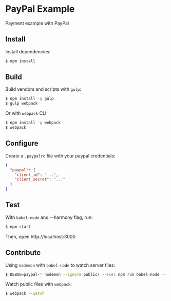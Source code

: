 # PayPal Example

Payment example with PayPal

## Install

Install dependencies:

```bash
$ npm install
```

## Build

Build vendors and scripts with `gulp`:

```bash
$ npm install -g gulp
$ gulp webpack
```

Or with `webpack` CLI:

```bash
$ npm install -g webpack
$ webpack
```

## Configure

Create a `.paypalrc` file with your paypal credentials:

```json
{
  "paypal": {
    "client_id": "...",
    "client_secret": "..."
  }
}
```

## Test

With `babel-node` and --harmony flag, run:

```bash
$ npm start
```

Then, open http://localhost:3000

## Contribute

Using `nodemon` with `babel-node` to watch server files:

```bash
$ DEBUG=paypal-* nodemon --ignore public/ --exec npm run babel-node -- server.js
```

Watch public files with `webpack`:

```bash
$ webpack --watch
```
